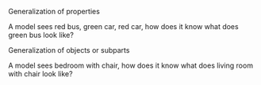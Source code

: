 Generalization of properties

A model sees red bus, green car, red car, how does it know what does green bus look like?

Generalization of objects or subparts

A model sees bedroom with chair, how does it know what does living room with chair look like?